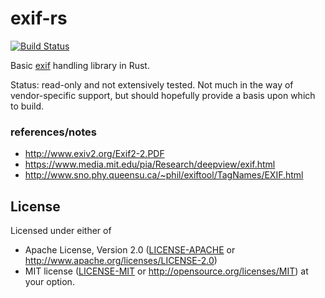 
# exif-rs

[![Build Status](https://travis-ci.org/liamstask/exif-rs.svg)](https://travis-ci.org/liamstask/exif-rs)

Basic [exif](https://en.wikipedia.org/wiki/Exif) handling library in Rust.

Status: read-only and not extensively tested. Not much in the way of vendor-specific support, but should hopefully provide a basis upon which to build.

### references/notes

* http://www.exiv2.org/Exif2-2.PDF
* https://www.media.mit.edu/pia/Research/deepview/exif.html
* http://www.sno.phy.queensu.ca/~phil/exiftool/TagNames/EXIF.html

## License

Licensed under either of
 * Apache License, Version 2.0 ([LICENSE-APACHE](LICENSE-APACHE.md) or http://www.apache.org/licenses/LICENSE-2.0)
 * MIT license ([LICENSE-MIT](LICENSE-MIT) or http://opensource.org/licenses/MIT)
at your option.
